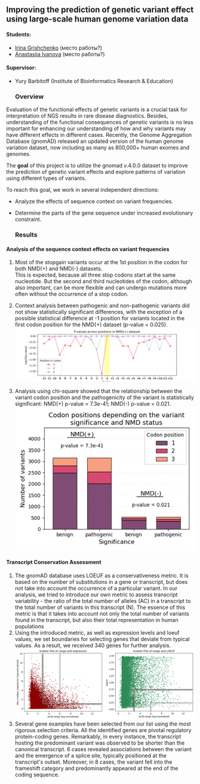 ## Improving the prediction of genetic variant effect using large-scale human genome variation data  

  #### Students:
  * [Irina Grishchenko](https://github.com/grishchenkoira) (место работы?)  
  * [Anastasiia Ivanova](https://github.com/nastasia-iv/) (место работы?)  
  #### Supervisor:
* Yury Barbitoff (Institute of Bioinformatics Research & Education)  

  ### Overview
Evaluation of the functional effects of genetic variants is a crucial task for interpretation of NGS results in rare disease diagnostics. Besides, understanding of the functional consequences of genetic variants is no less important for enhancing our understanding of how and why variants may have different effects in different cases. Recently, the Genome Aggregation Database (gnomAD) released an updated version of the human genome variation dataset, now including as many as 800,000+ human exomes and genomes.  
  
The **goal** of this project is to utilize the gnomad v.4.0.0 dataset to improve the prediction of genetic variant effects and explore patterns of variation using different types of variants.  
   
To reach this goal, we work in several independent directions:  
* Analyze the effects of sequence context on variant frequencies. 
* Determine the parts of the gene sequence under increased evolutionary constraint. 

  ### Results
    
#### Analysis of the sequence context effects on variant frequencies  
  
1.  Most of the stopgain variants occur at the 1st position in the codon for both NMD(+) and NMD(-) datasets.  
   This is expected, because all three stop codons start at the same nucleotide. But the second and third nucleotides of the codon, although also important, can be more flexible and can undergo mutations more often without the occurrence of a stop codon.  
  
2.  Context analysis between pathogenic and non-pathogenic variants did not show statistically significant differences, with the exception of a possible statistical difference at -1 position for variants located in the first codon position for the NMD(+) dataset (p-value = 0.025).
  ![p_val_undergo](Ivanova/images/p_values_nmd_undergo_plot.png)

4.  Analysis using chi-square showed that the relationship between the variant codon position and the pathogenicity of the variant is statistically significant: NMD(+) p-value = 7.3e-41; NMD(-) p-value = 0.021.
   ![final](Ivanova/images/final_plot.png)
#### Transcript Conservation Assessment
1. The gnomAD database uses LOEUF as a conservativeness metric. It is based on the number of substitutions in a gene or transcript, but does not take into account the occurrence of a particular variant. In our analysis, we tried to introduce our own metric to assess transcript variability - the ratio of the total number of alleles (AC) in a transcript to the total number of variants in this transcript (N). The essence of this metric is that it takes into account not only the total number of variants found in the transcript, but also their total representation in human populations
2. Using the introduced metric, as well as expression levels and loeuf values, we set boundaries for selecting genes that deviate from typical values. As a result, we received 340 genes for further analysis.
   ![genes](Grishchenko/data/plots/gene_selection.png)
3. Several gene examples have been selected  from our list using the most rigorous selection criteria. All the identified genes are pivotal regulatory protein-coding genes. Remarkably, in every instance, the transcript hosting the predominant variant was observed to be shorter than the canonical transcript. 6 cases revealed associations between the variant and the emergence of a splice site, typically positioned at the transcript's outset. Moreover, in 8 cases, the variant fell into the frameshift category and predominantly appeared at the end of the coding sequence.
